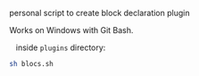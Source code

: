personal script to create block declaration plugin  
  

Works on Windows with Git Bash.

  
inside `plugins` directory:
```sh
sh blocs.sh
```